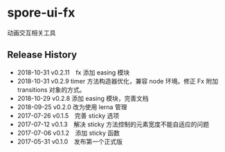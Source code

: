 # spore-ui-fx

动画交互相关工具

## Release History

* 2018-10-31 v0.2.11 fx 添加 easing 模块
* 2018-10-31 v0.2.9 timer 方法构造器优化，兼容 node 环境。修正 Fx 附加 transitions 对象的方式。
* 2018-10-29 v0.2.8 添加 easing 模块，完善文档
* 2018-09-25 v0.2.0 改为使用 lerna 管理
* 2017-07-26 v0.1.5 完善 sticky 选项
* 2017-07-12 v0.1.3 解决 sticky 方法控制的元素宽度不能自适应的问题
* 2017-07-06 v0.1.2 添加 sticky 函数
* 2017-05-31 v0.1.0 发布第一个正式版
